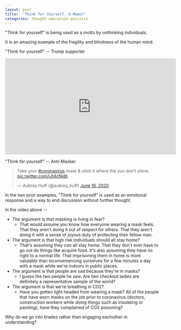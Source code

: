```yaml
---
layout: post
title:  "Think for Yourself. A Meme?"
categories: thought education politics
---
```


"Think for yourself" is being used as a motto by unthinking individuals.

It is an amazing example of the fragility and blindness of the human mind.

"Think for yourself" -- Trump supporter
<iframe width="560" height="315" src="https://www.youtube.com/embed/NzDhm808oU4?start=697" frameborder="0" allow="accelerometer; autoplay; encrypted-media; gyroscope; picture-in-picture" allowfullscreen></iframe>

"Think for yourself" -- Anti-Masker
<blockquote class="twitter-tweet"><p lang="en" dir="ltr">Take your <a href="https://twitter.com/hashtag/coronavirus?src=hash&amp;ref_src=twsrc%5Etfw">#coronavirus</a> mask &amp; stick it where the sun don’t shine. <a href="https://t.co/iJt4cNidlj">pic.twitter.com/iJt4cNidlj</a></p>&mdash; Aubrey Huff (@aubrey_huff) <a href="https://twitter.com/aubrey_huff/status/1273018665391099904?ref_src=twsrc%5Etfw">June 16, 2020</a></blockquote> <script async src="https://platform.twitter.com/widgets.js" charset="utf-8"></script>

In the two prior examples, "Think for yourself" is used as an emotional response and a way to end discussion without further thought.

In the video above --

* The argument is that masking is living in fear?
  * That would assume you know how everyone wearing a mask feels. That they aren't doing it out of respect for others. That they aren't doing it with a sense of joyous duty of protecting their fellow man.
* The argument is that high risk individuals should all stay home?
  * That's assuming they _can_ all stay home. That they don't ever have to go out do things like acquire food. It's also assuming they have no right to a normal life. That imprisoning them in home is more valulable than inconveniencing ourselves for a few minutes a day with a mask while we're indoors in public places.
* The argument is that people are sad because they're in masks?
  * I guess the two people he saw. Are two checkout ladies are definitely a representative sample of the world?
* The argument is that we're breathing in CO2?
  * Have you gotten light headed from wearing a mask? All of the people that have worn masks on the job prior to coronavirus (doctors, construction workers while doing things such as insulating or painting), have they complained of CO2 poisoning?

Why do we go into tirades rather than engaging eachother in understanding?
